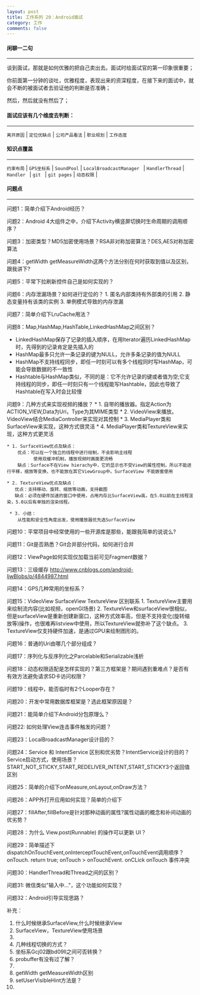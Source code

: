 ```yaml
---
layout: post
title: 工作系列 20：Android面试
category: 工作
comments: false
---
```


#### 闲聊一二句
---
谈到面试，那就是如何优雅的把自己卖出去。面试时给面试官的第一印象很重要；

你前面第一分钟的谈吐，优雅程度，表现出来的资深程度，在接下来的面试中，就会不断的被面试者去验证他的判断是否准确；

然后，然后就没有然后了；

#### 面试应该有几个维度去判断：
---

`离开原因` | `定位优缺点` | `公司产品看法` | `职业规划` | `工作态度` 

#### 知识点覆盖
---

`约束布局` | `GPS坐标系` | `SoundPool` | `LocalBroadcastManager ` | `HandlerThread` | `Handler ` | `git ` | `git pages` | `动态权限` | 

#### 问题点
---


问题1：简单介绍下Android经历？

问题2：Android 4大组件之中，介绍下Activity横竖屏切换时生命周期的调用顺序？

问题3：加密类型？MD5加密使用场景？RSA非对称加密算法？DES,AES对称加密算法

问题4：getWidth getMeasureWidth这两个方法分别在何时获取到值以及区别，跟我讲下? 

问题5：平常下拉刷新控件自己是如何实现的？

问题6：内存泄漏场景？如何进行定位的？
	1. 匿名内部类持有外部类的引用
	2. 静态变量持有该类的实例
	3. 单例模式导致的内存泄漏

问题7：简单介绍下LruCache用法？

问题8：Map,HashMap,HashTable,LinkedHashMap之间区别？

* LinkedHashMap保存了记录的插入顺序，在用Iterator遍历LinkedHashMap时，先得到的记录肯定是先插入的
* HashMap最多只允许一条记录的键为NULL，允许多条记录的值为NULL
* HashMap不支持线程同步，即任一时刻可以有多个线程同时写HashMap，可能会导致数据的不一致性
* Hashtable与HashMap类似，不同的是：它不允许记录的键或者值为空;它支持线程的同步，即任一时刻只有一个线程能写Hashtable，因此也导致了Hashtable在写入时会比较慢

问题9：几种方式来实现视频的播放？
	* 1. 自带的播放器。指定Action为ACTION_VIEW,Data为Uri，Type为其MIME类型
	* 2. VideoView来播放。VideoView结合MediaController来实现对其控制
	* 3. MediaPlayer类和SurfaceView来实现，这种方式很灵活
	* 4. MediaPlayer类和TextureView来实现，这种方式更灵活

	* 1. SurfaceView优点及缺点： 
		优点：可以在一个独立的线程中进行绘制，不会影响主线程 
			  使用双缓冲机制，播放视频时画面更流畅
		缺点：Surface不在View hierachy中，它的显示也不受View的属性控制，所以不能进行平移，缩放等变换，也不能放在其它ViewGroup中。SurfaceView 不能嵌套使用
		
	* 2. TextureView优点及缺点： 
	   优点：支持移动、旋转、缩放等动画，支持截图
	   缺点：必须在硬件加速的窗口中使用，占用内存比SurfaceView高，在5.0以前在主线程渲染，5.0以后有单独的渲染线程。
	 
	 * 3. 小结： 
		从性能和安全性角度出发，使用播放器优先选SurfaceView

问题10：平常项目中经常使用的一些开源库是那些，能跟我简单的说说么?

问题11：Git是否熟悉？Git合并部分代码，如何进行合并

问题12：ViewPage如何实现仅加载当前可见Fragment数据？

问题13：三级缓存
<http://www.cnblogs.com/android-ljwBlobs/p/4844987.html>

问题14：GPS几种常用的坐标系？

问题15：VideoView SurfaceView TextureView 区别联系
	1. TextureView主要用来绘制流内容(比如视频，openGl场景)
	2. TextureView和surfaceView很相似，但是surfaceView是重新创建新窗口，这种方式效率高，但是不支持变化(旋转缩放等)操作，也很难再listview中使用，所以TextureView就弥补了这个缺点。
	3. TextureView仅支持硬件加速，是通过GPU来绘制图形的。

问题16：普通的Uri由哪几个部分组成？

问题17：序列化与反序列化之Parcelable和Serializable浅析

问题18：动态权限适配是怎样实现的？第三方框架是？期间遇到重难点？是否有有效方法避免请求SD卡访问权限？

问题19：线程中，能否临时有2个Looper存在？

问题20：开发中常用数据库框架是？选此框架原因是？

问题21：能简单介绍下Android分包原理么？

问题22: 如何处理View连击事件触发的问题？

问题23：LocalBroadcastManager设计目的？

问题24：Service 和 IntentService 区别和优劣势？IntentService设计的目的？Service启动方式，使用场景？START_NOT_STICKY,START_REDELIVER_INTENT,START_STICKY3个返回值区别

问题25：简单的介绍下onMeasure,onLayout,onDraw方法？

问题26：APP外打开应用如何实现？简单的介绍下

问题27：fillAfter,fillBefore是针对那种动画的属性?属性动画的概念和补间动画的优劣势？

问题28：为什么 View.post(Runnable) 的操作可以更新 UI？

问题29：简单描述下dispatchOnTouchEvent,onInterceptTouchEvent,onTouchEvent调用顺序？
	 onTouch.  return true;  onTouch > onTouchEvent.   onCLick onTouch 事件冲突
	 
问题30：HandlerThread和Thread之间的区别？

问题31: 微信类似"输入中..."，这个功能如何实现？

问题32：Android引导实现思路？



 
补充：
1. 什么时候继承SurfaceView,什么时候继承View
2. SurfaceView，TextureView使用场景
3. 
4. 几种线程切换的方式？
5. 坐标系Gcj02跟bd09ll之间可否转换？
6. probuffer有没有过了解？
7. 
8. getWidth getMeasureWidth区别
9. setUserVisibleHint方法是？
10. 


